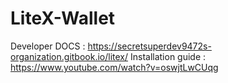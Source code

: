 # LiteX-Wallet

Developer DOCS : https://secretsuperdev9472s-organization.gitbook.io/litex/
Installation guide : https://www.youtube.com/watch?v=oswjtLwCUqg
